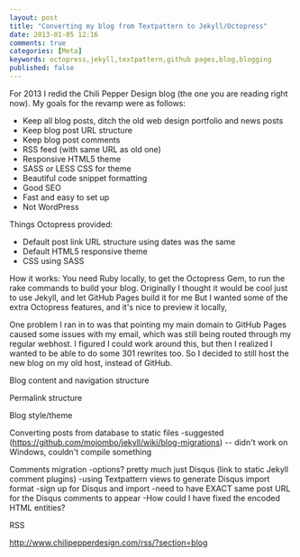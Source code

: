 ```yaml
---
layout: post
title: "Converting my blog from Textpattern to Jekyll/Octopress"
date: 2013-01-05 12:16
comments: true
categories: [Meta]
keywords: octopress,jekyll,textpattern,github pages,blog,blogging
published: false
---
```


For 2013 I redid the Chili Pepper Design blog (the one you are reading right now). My goals for the revamp were as follows:

* Keep all blog posts, ditch the old web design portfolio and news posts
* Keep blog post URL structure
* Keep blog post comments
* RSS feed (with same URL as old one)
* Responsive HTML5 theme
* SASS or LESS CSS for theme
* Beautiful code snippet formatting
* Good SEO
* Fast and easy to set up
* Not WordPress

Things Octopress provided:
* Default post link URL structure using dates was the same
* Default HTML5 responsive theme
* CSS using SASS

How it works:
You need Ruby locally, to get the Octopress Gem, to run the rake commands to build your blog.
Originally I thought it would be cool just to use Jekyll, and let GitHub Pages build it for me
But I wanted some of the extra Octopress features, and it's nice to preview it locally,

One problem I ran in to was that pointing my main domain to GitHub Pages caused some issues with my email, which was still being routed through my regular webhost. I figured I could work around this, but then I realized I wanted to be able to do some 301 rewrites too. So I decided to still host the new blog on my old host, instead of GitHub.

Blog content and navigation structure

Permalink structure

Blog style/theme

Converting posts from database to static files
-suggested (https://github.com/mojombo/jekyll/wiki/blog-migrations)
-- didn't work on Windows, couldn't compile something

Comments migration
-options? pretty much just Disqus (link to static Jekyll comment plugins)
-using Textpattern views to generate Disqus import format
-sign up for Disqus and import
-need to have EXACT same post URL for the Disqus comments to appear
-How could I have fixed the encoded HTML entities?

RSS

http://www.chilipepperdesign.com/rss/?section=blog
